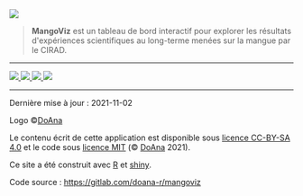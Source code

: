 
<img src="mangoviz-logo.png" id="logo"> 

> **MangoViz** est un tableau de bord interactif pour explorer les résultats d'expériences scientifiques au long-terme menées sur la mangue par le CIRAD.



***

<p class="center">
  <a href="https://www.cirad.fr/">
    <img src="logo-cirad.jpg" class="logo-10">
  </a>
  <a href="https://agriculture.gouv.fr/">
    <img src="logo-ministere-agriculture.jpg" class="logo-10">
  </a>
  <a href="https://www.europe-en-france.gouv.fr/fr">
    <img src="logo-feder.jpg" class="logo-10">
  </a>
  <a href="https://europa.eu/european-union/index_en">
    <img src="logo-eu.jpg" class="logo-10">
  </a>
</p>


*** 

Dernière mise à jour : 2021-11-02

Logo ©[DoAna](https://doana-r.com)  
<!-- Photographies © Jesper Rasmussen sauf mention contraire -->

Le contenu écrit de cette application est disponible sous [licence CC-BY-SA 4.0](https://creativecommons.org/licenses/by-sa/4.0/) et le code sous [licence MIT](https://mit-license.org/) (© [DoAna](https://www.doana-r.com/) 2021).

Ce site a été construit avec [R](https://www.r-project.org/) et [shiny](https://shiny.rstudio.com/).

Code source : https://gitlab.com/doana-r/mangoviz
<!-- peut-être à herberger sur le groupe du CIRAD -->




